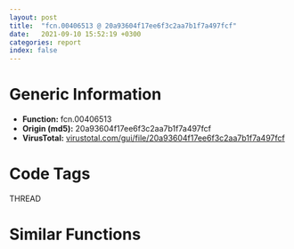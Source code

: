 ```yaml
---
layout: post
title:  "fcn.00406513 @ 20a93604f17ee6f3c2aa7b1f7a497fcf"
date:   2021-09-10 15:52:19 +0300
categories: report
index: false
---
```


# Generic Information
- **Function:** fcn.00406513
- **Origin (md5):** 20a93604f17ee6f3c2aa7b1f7a497fcf
- **VirusTotal:** [virustotal.com/gui/file/20a93604f17ee6f3c2aa7b1f7a497fcf][virustotal_ref]

# Code Tags
<span class="tag" id="THREAD">THREAD</span>


# Similar Functions
<script type="text/javascript" src="https://www.gstatic.com/charts/loader.js"></script>
<script type="text/javascript">

    google.charts.load('current', {'packages':['corechart']});
    google.charts.setOnLoadCallback(drawChart);

    function drawChart() {
    var data = new google.visualization.DataTable();
        data.addColumn('number', 'X');
        data.addColumn('number', 'Y');
        data.addColumn({type: 'string', role: 'tooltip', 'p': {'html': true}});
        data.addColumn({'type': 'string', 'role': 'style'});
        
        data.addRows([
    [230.5442352294922, 56.8270378112793, '<b><a href="/report/fcn.00406513@20a93604f17ee6f3c2aa7b1f7a497fcf">fcn.00406513</a><br>@20a93604f17ee6f3c2aa7b1f7a497fcf</b><br><br>push 4<br>mov eax 0x45caca<br>call fcn.00458ad4<br>mov esi dword[0x484190]<br>xor edi edi<br>mov dword[0x485008] edi<br>jmp 0x40653d<br>mov eax dword[esi]<br>cmp eax edi<br>je 0x40653a<br>push 1<br>call dword[eax+0x20]<br>add esi 4<br>cmp esi dword[0x484194]<br>jb 0x40652f<br>call dword[sym.imp.KERNEL32.dll_GetCurrentThreadId]<br>push 0xc<br>mov dword[0x48500c] eax<br>mov dword[0x485010] edi<br>mov dword[ebp-4] edi<br>call fcn.00413053<br>pop ecx<br>cmp eax edi<br>je 0x40656f<br>mov dword[eax] edi<br>mov dword[eax+4] edi<br>mov dword[eax+8] edi<br>jmp 0x406571<br>xor eax eax<br>mov dword[0x485010] eax<br>jmp 0x406580<br>cmp dword[0x485010] edi<br>jne 0x40658f<br>mov eax 0x8007000e<br>jmp 0x406597<br>mov dword[0x485014] edi<br>xor eax eax<br>call fcn.00458b79<br>ret<br>', 'point { fill-color: #e0440e; }'],
[254.40335083007812, -18.2933349609375, '<b><a href="/report/fcn.00405c8e@9571c7458fae91969aaed3955e433f49">fcn.00405c8e</a><br>@9571c7458fae91969aaed3955e433f49</b><br><br>push 4<br>mov eax 0x44f470<br>call fcn.0044b470<br>mov esi dword[0x477170]<br>xor edi edi<br>mov dword[0x477fe8] edi<br>jmp 0x405cb8<br>mov eax dword[esi]<br>cmp eax edi<br>je 0x405cb5<br>push 1<br>call dword[eax+0x20]<br>add esi 4<br>cmp esi dword[0x477174]<br>jb 0x405caa<br>call dword[sym.imp.KERNEL32.dll_GetCurrentThreadId]<br>push 0xc<br>mov dword[0x477fec] eax<br>mov dword[0x477ff0] edi<br>mov dword[ebp-4] edi<br>call fcn.0041235d<br>pop ecx<br>cmp eax edi<br>je 0x405cea<br>mov dword[eax] edi<br>mov dword[eax+4] edi<br>mov dword[eax+8] edi<br>jmp 0x405cec<br>xor eax eax<br>mov dword[0x477ff0] eax<br>jmp 0x405cfb<br>cmp dword[0x477ff0] edi<br>jne 0x405d0a<br>mov eax 0x8007000e<br>jmp 0x405d12<br>mov dword[0x477ff4] edi<br>xor eax eax<br>call fcn.0044b515<br>ret<br>', 'null'],
[232.58572387695312, 15.500567436218262, '<b><a href="/report/fcn.00405c8e@b8b9cf6862b0d68d10750002e5baaf97">fcn.00405c8e</a><br>@b8b9cf6862b0d68d10750002e5baaf97</b><br><br>push 4<br>mov eax 0x44f470<br>call fcn.0044b470<br>mov esi dword[0x477170]<br>xor edi edi<br>mov dword[0x477fe8] edi<br>jmp 0x405cb8<br>mov eax dword[esi]<br>cmp eax edi<br>je 0x405cb5<br>push 1<br>call dword[eax+0x20]<br>add esi 4<br>cmp esi dword[0x477174]<br>jb 0x405caa<br>call dword[sym.imp.KERNEL32.dll_GetCurrentThreadId]<br>push 0xc<br>mov dword[0x477fec] eax<br>mov dword[0x477ff0] edi<br>mov dword[ebp-4] edi<br>call fcn.0041235d<br>pop ecx<br>cmp eax edi<br>je 0x405cea<br>mov dword[eax] edi<br>mov dword[eax+4] edi<br>mov dword[eax+8] edi<br>jmp 0x405cec<br>xor eax eax<br>mov dword[0x477ff0] eax<br>jmp 0x405cfb<br>cmp dword[0x477ff0] edi<br>jne 0x405d0a<br>mov eax 0x8007000e<br>jmp 0x405d12<br>mov dword[0x477ff4] edi<br>xor eax eax<br>call fcn.0044b515<br>ret<br>', 'null'],
[208.42445373535156, -17.57494354248047, '<b><a href="/report/fcn.00405c8e@44a756939733df3681808b122b91651f">fcn.00405c8e</a><br>@44a756939733df3681808b122b91651f</b><br><br>push 4<br>mov eax 0x44f470<br>call fcn.0044b470<br>mov esi dword[0x477170]<br>xor edi edi<br>mov dword[0x477fe8] edi<br>jmp 0x405cb8<br>mov eax dword[esi]<br>cmp eax edi<br>je 0x405cb5<br>push 1<br>call dword[eax+0x20]<br>add esi 4<br>cmp esi dword[0x477174]<br>jb 0x405caa<br>call dword[sym.imp.KERNEL32.dll_GetCurrentThreadId]<br>push 0xc<br>mov dword[0x477fec] eax<br>mov dword[0x477ff0] edi<br>mov dword[ebp-4] edi<br>call fcn.0041235d<br>pop ecx<br>cmp eax edi<br>je 0x405cea<br>mov dword[eax] edi<br>mov dword[eax+4] edi<br>mov dword[eax+8] edi<br>jmp 0x405cec<br>xor eax eax<br>mov dword[0x477ff0] eax<br>jmp 0x405cfb<br>cmp dword[0x477ff0] edi<br>jne 0x405d0a<br>mov eax 0x8007000e<br>jmp 0x405d12<br>mov dword[0x477ff4] edi<br>xor eax eax<br>call fcn.0044b515<br>ret<br>', 'null'],
[193.81886291503906, 27.642488479614258, '<b><a href="/report/fcn.00405c8e@3d7f25d788af3e7f7707a736ac852465">fcn.00405c8e</a><br>@3d7f25d788af3e7f7707a736ac852465</b><br><br>push 4<br>mov eax 0x44f470<br>call fcn.0044b470<br>mov esi dword[0x477170]<br>xor edi edi<br>mov dword[0x477fe8] edi<br>jmp 0x405cb8<br>mov eax dword[esi]<br>cmp eax edi<br>je 0x405cb5<br>push 1<br>call dword[eax+0x20]<br>add esi 4<br>cmp esi dword[0x477174]<br>jb 0x405caa<br>call dword[sym.imp.KERNEL32.dll_GetCurrentThreadId]<br>push 0xc<br>mov dword[0x477fec] eax<br>mov dword[0x477ff0] edi<br>mov dword[ebp-4] edi<br>call fcn.0041235d<br>pop ecx<br>cmp eax edi<br>je 0x405cea<br>mov dword[eax] edi<br>mov dword[eax+4] edi<br>mov dword[eax+8] edi<br>jmp 0x405cec<br>xor eax eax<br>mov dword[0x477ff0] eax<br>jmp 0x405cfb<br>cmp dword[0x477ff0] edi<br>jne 0x405d0a<br>mov eax 0x8007000e<br>jmp 0x405d12<br>mov dword[0x477ff4] edi<br>xor eax eax<br>call fcn.0044b515<br>ret<br>', 'null'],
[269.16314697265625, 31.233108520507812, '<b><a href="/report/fcn.00405c8e@3aa98225e51cbcae2d334c8b6b4ed9fd">fcn.00405c8e</a><br>@3aa98225e51cbcae2d334c8b6b4ed9fd</b><br><br>push 4<br>mov eax 0x44f470<br>call fcn.0044b470<br>mov esi dword[0x477170]<br>xor edi edi<br>mov dword[0x477fe8] edi<br>jmp 0x405cb8<br>mov eax dword[esi]<br>cmp eax edi<br>je 0x405cb5<br>push 1<br>call dword[eax+0x20]<br>add esi 4<br>cmp esi dword[0x477174]<br>jb 0x405caa<br>call dword[sym.imp.KERNEL32.dll_GetCurrentThreadId]<br>push 0xc<br>mov dword[0x477fec] eax<br>mov dword[0x477ff0] edi<br>mov dword[ebp-4] edi<br>call fcn.0041235d<br>pop ecx<br>cmp eax edi<br>je 0x405cea<br>mov dword[eax] edi<br>mov dword[eax+4] edi<br>mov dword[eax+8] edi<br>jmp 0x405cec<br>xor eax eax<br>mov dword[0x477ff0] eax<br>jmp 0x405cfb<br>cmp dword[0x477ff0] edi<br>jne 0x405d0a<br>mov eax 0x8007000e<br>jmp 0x405d12<br>mov dword[0x477ff4] edi<br>xor eax eax<br>call fcn.0044b515<br>ret<br>', 'null'],
[-161.85043334960938, -118.77788543701172, '<b><a href="/report/fcn.100073f0@4c3818fdf32d89a09257dbc9d3e142ea">fcn.100073f0</a><br>@4c3818fdf32d89a09257dbc9d3e142ea</b><br><br>push ebp<br>mov ebp esp<br>push 0xffffffffffffffff<br>push 0x10029910<br>mov eax dword<br>push eax<br>push ecx<br>push ebx<br>push esi<br>push edi<br>mov eax dword[0x10034390]<br>xor eax ebp<br>push eax<br>lea eax [ebp-0xc]<br>mov dword<br>mov dword[ebp-0x10] esp<br>mov ebx dword[ebp+8]<br>xor edi edi<br>mov dword[ebx+0x2c] edi<br>mov esi dword[0x10035b18]<br>cmp esi dword[0x10035b1c]<br>jae 0x10007448<br>nop<br>mov eax dword[esi]<br>cmp eax edi<br>je 0x1000743d<br>mov eax dword[eax+0x20]<br>push 1<br>call eax<br>add esi 4<br>cmp esi dword[0x10035b1c]<br>jb 0x10007430<br>call dword[sym.imp.KERNEL32.dll_GetCurrentThreadId]<br>push 0xc<br>mov dword[ebx+0x30] eax<br>mov dword[ebx+0x34] edi<br>mov dword[ebp-4] edi<br>call fcn.10013655<br>add esp 4<br>cmp eax edi<br>je 0x10007472<br>mov dword[eax] edi<br>mov dword[eax+4] edi<br>mov dword[eax+8] edi<br>mov dword[ebx+0x34] eax<br>jmp 0x10007484<br>xor eax eax<br>mov dword[ebx+0x34] eax<br>jmp 0x10007484<br>cmp dword[ebx+0x34] edi<br>jne 0x100074a2<br>mov eax 0x8007000e<br>mov ecx dword[ebp-0xc]<br>mov dword<br>pop ecx<br>pop edi<br>pop esi<br>pop ebx<br>mov esp ebp<br>pop ebp<br>ret 4<br>mov dword[ebx+0x38] edi<br>xor eax eax<br>mov ecx dword[ebp-0xc]<br>mov dword<br>pop ecx<br>pop edi<br>pop esi<br>pop ebx<br>mov esp ebp<br>pop ebp<br>ret 4<br>', 'null'],
[-53.06467056274414, -150.44198608398438, '<b><a href="/report/fcn.004b6c16@9c2b894b84f59672d8be2e984066f76f">fcn.004b6c16</a><br>@9c2b894b84f59672d8be2e984066f76f</b><br><br>cmp dword[0x5e1c40] 0<br>je 0x4b6c30<br>mov eax dword[0x5e1c3c]<br>cmp eax 0x20<br>jbe 0x4b6c30<br>push eax<br>call dword[sym.imp.KERNEL32.dll_FreeLibrary]<br>and dword[0x5e1c3c] 0<br>mov ecx 0x5e1c68<br>and dword[0x5e1c38] 0<br>jmp fcn.00404300<br>', 'null'],
[-38.16886901855469, -101.2105484008789, '<b><a href="/report/fcn.0040d2f3@59aef7c08025d70f84c85db2092fc99e">fcn.0040d2f3</a><br>@59aef7c08025d70f84c85db2092fc99e</b><br><br>push 8<br>push 0x42a4f8<br>call fcn.0040e2ec<br>push 8<br>call fcn.0040eed8<br>pop ecx<br>xor edi edi<br>mov dword[ebp-4] edi<br>xor esi esi<br>inc esi<br>cmp dword[0x4364b4] esi<br>jne 0x40d327<br>push dword[ebp+8]<br>call dword[sym.imp.KERNEL32.dll_GetCurrentProcess]<br>push eax<br>call dword[sym.imp.KERNEL32.dll_TerminateProcess]<br>mov dword[0x4364b0] esi<br>mov al byte[ebp+0x10]<br>mov byte[0x4364ac] al<br>cmp dword[ebp+0xc] edi<br>jne 0x40d371<br>cmp dword[0x437d28] edi<br>je 0x40d361<br>mov eax dword[0x437d24]<br>sub eax 4<br>mov dword[0x437d24] eax<br>cmp eax dword[0x437d28]<br>jb 0x40d361<br>mov eax dword[eax]<br>cmp eax edi<br>je 0x40d342<br>call eax<br>jmp 0x40d342<br>push 0x432090<br>mov eax 0x432088<br>call fcn.0040d271<br>pop ecx<br>push 0x43209c<br>mov eax 0x432094<br>call fcn.0040d271<br>pop ecx<br>or dword[ebp-4] 0xffffffff<br>call 0x40d3a2<br>cmp dword[ebp+0x10] edi<br>jne 0x40d3b0<br>mov dword[0x4364b4] esi<br>push dword[ebp+8]<br>call fcn.0040d22f<br>xor edi edi<br>xor esi esi<br>inc esi<br>cmp dword[ebp+0x10] edi<br>je 0x40d3af<br>push 8<br>call fcn.0040ee23<br>pop ecx<br>ret<br>call fcn.0040e327<br>ret<br>', 'null'],
[-67.65579986572266, -57.67094039916992, '<b><a href="/report/fcn.004c8076@9c2b894b84f59672d8be2e984066f76f">fcn.004c8076</a><br>@9c2b894b84f59672d8be2e984066f76f</b><br><br>push 4<br>mov eax 0x5804f7<br>call fcn.005538d4<br>mov esi dword[ebp+8]<br>cmp dword[0x5e1c38] esi<br>jne 0x4c809b<br>cmp dword[0x5e1c3c] 0x20<br>jbe 0x4c809b<br>xor eax eax<br>inc eax<br>jmp 0x4c80e4<br>push esi<br>lea eax [ebp-0x10]<br>push eax<br>call fcn.004b89b5<br>xor edi edi<br>mov dword[ebp-4] edi<br>call fcn.0042d89f<br>push str.STYLE_XML<br>push dword[ebp-0x10]<br>mov ebx dword[eax+0xc]<br>push ebx<br>call dword[sym.imp.KERNEL32.dll_FindResourceW]<br>test eax eax<br>je 0x4c80d7<br>call fcn.004b6c16<br>push ebx<br>mov dword[0x5e1c38] esi<br>call fcn.004c7e6f<br>inc edi<br>mov ecx dword[ebp-0x10]<br>add ecx 0xfffffff0<br>call fcn.00404980<br>mov eax edi<br>call fcn.0055389d<br>ret 8<br>', 'null'],
[-139.2681121826172, -40.060691833496094, '<b><a href="/report/fcn.100092a0@4c3818fdf32d89a09257dbc9d3e142ea">fcn.100092a0</a><br>@4c3818fdf32d89a09257dbc9d3e142ea</b><br><br>push 0xffffffffffffffff<br>push 0x1002a192<br>mov eax dword<br>push eax<br>sub esp 0x218<br>mov eax dword[0x10034390]<br>xor eax esp<br>mov dword[esp+0x214] eax<br>push ebx<br>push esi<br>push edi<br>mov eax dword[0x10034390]<br>xor eax esp<br>push eax<br>lea eax [esp+0x228]<br>mov dword<br>push 0x104<br>xor edi edi<br>lea eax [esp+0x20]<br>push eax<br>mov dword[esp+0x238] edi<br>mov esi ecx<br>push edi<br>mov dword[esp+0x24] esi<br>mov dword[esp+0x20] edi<br>call dword[sym.imp.KERNEL32.dll_GetModuleFileNameW]<br>lea eax [esp+0x1c]<br>mov dword[esi+0x18] 7<br>mov dword[esi+0x14] edi<br>mov word[esi+4] di<br>lea edx [eax+2]<br>mov cx word[eax]<br>add eax 2<br>cmp cx di<br>jne 0x10009313<br>sub eax edx<br>sar eax 1<br>push eax<br>lea ecx [esp+0x20]<br>push ecx<br>call fcn.10008940<br>mov dword[esp+0x230] edi<br>mov ecx dword[esi+0x14]<br>lea edi [esp+0x10]<br>mov ebx esi<br>mov dword[esp+0x14] 1<br>mov dword[esp+0x10] 0x5c<br>call fcn.1000b080<br>cmp eax 0xffffffff<br>je 0x10009362<br>lea ebx [eax+1]<br>or eax 0xffffffff<br>call fcn.10008b80<br>push 9<br>mov eax esi<br>call fcn.1000b3b0<br>mov eax esi<br>mov ecx dword[esp+0x228]<br>mov dword<br>pop ecx<br>pop edi<br>pop esi<br>pop ebx<br>mov ecx dword[esp+0x214]<br>xor ecx esp<br>call fcn.10013bd6<br>add esp 0x224<br>ret<br>', 'null'],
[-183.63279724121094, 9.57302188873291, '<b><a href="/report/fcn.0042610e@418e0921f3a9bd4f5bc0dcc59623b5a1">fcn.0042610e</a><br>@418e0921f3a9bd4f5bc0dcc59623b5a1</b><br><br>push ebp<br>mov ebp esp<br>cmp dword[ebp+8] 0xffffffff<br>push esi<br>push edi<br>mov esi eax<br>jne 0x42612f<br>mov edi 0x2719<br>call fcn.00452c80<br>mov dword[esi+4] eax<br>mov dword[esi] edi<br>or eax 0xffffffff<br>jmp 0x426171<br>xor edi edi<br>push edi<br>call dword[sym.imp.WS2_32.dll_WSASetLastError]<br>push ebx<br>push 0x8004667e<br>push dword[ebp+8]<br>call dword[sym.imp.WS2_32.dll_ioctlsocket]<br>push eax<br>call fcn.0042a35b<br>pop ecx<br>mov dword[ebp+8] eax<br>cmp eax edi<br>jl 0x42616e<br>call fcn.00452c80<br>mov dword[esi+4] eax<br>mov eax dword[ebp+0xc]<br>mov dword[esi] edi<br>cmp dword[ebx] edi<br>je 0x42616b<br>or byte[eax] 1<br>jmp 0x42616e<br>and byte[eax] 0xfc<br>mov eax dword[ebp+8]<br>pop edi<br>pop esi<br>pop ebp<br>ret<br>', 'null'],
[-74.74549865722656, 60.794124603271484, '<b><a href="/report/fcn.00404727@b8b9cf6862b0d68d10750002e5baaf97">fcn.00404727</a><br>@b8b9cf6862b0d68d10750002e5baaf97</b><br><br>push ebp<br>mov ebp esp<br>cmp dword[edi+0xc] 0<br>push esi<br>mov esi eax<br>jne 0x40473f<br>call fcn.00410810<br>mov dword[edi+0xc] eax<br>test eax eax<br>je 0x40476d<br>mov eax dword[edi+0xc]<br>mov ecx dword[ebp+8]<br>sub esi eax<br>push 0xd<br>sub esi 0xd<br>push eax<br>mov dword[eax] 0x42444c7<br>mov dword[eax+4] ecx<br>mov byte[eax+8] 0xe9<br>mov dword[eax+9] esi<br>call dword[sym.imp.KERNEL32.dll_GetCurrentProcess]<br>push eax<br>call dword[sym.imp.KERNEL32.dll_FlushInstructionCache]<br>xor eax eax<br>inc eax<br>pop esi<br>pop ebp<br>ret 4<br>', 'null'],
[-43.22281265258789, 86.33979034423828, '<b><a href="/report/fcn.00404727@3aa98225e51cbcae2d334c8b6b4ed9fd">fcn.00404727</a><br>@3aa98225e51cbcae2d334c8b6b4ed9fd</b><br><br>push ebp<br>mov ebp esp<br>cmp dword[edi+0xc] 0<br>push esi<br>mov esi eax<br>jne 0x40473f<br>call fcn.00410810<br>mov dword[edi+0xc] eax<br>test eax eax<br>je 0x40476d<br>mov eax dword[edi+0xc]<br>mov ecx dword[ebp+8]<br>sub esi eax<br>push 0xd<br>sub esi 0xd<br>push eax<br>mov dword[eax] 0x42444c7<br>mov dword[eax+4] ecx<br>mov byte[eax+8] 0xe9<br>mov dword[eax+9] esi<br>call dword[sym.imp.KERNEL32.dll_GetCurrentProcess]<br>push eax<br>call dword[sym.imp.KERNEL32.dll_FlushInstructionCache]<br>xor eax eax<br>inc eax<br>pop esi<br>pop ebp<br>ret 4<br>', 'null'],
[-36.50469970703125, 125.41716003417969, '<b><a href="/report/fcn.00404727@44a756939733df3681808b122b91651f">fcn.00404727</a><br>@44a756939733df3681808b122b91651f</b><br><br>push ebp<br>mov ebp esp<br>cmp dword[edi+0xc] 0<br>push esi<br>mov esi eax<br>jne 0x40473f<br>call fcn.00410810<br>mov dword[edi+0xc] eax<br>test eax eax<br>je 0x40476d<br>mov eax dword[edi+0xc]<br>mov ecx dword[ebp+8]<br>sub esi eax<br>push 0xd<br>sub esi 0xd<br>push eax<br>mov dword[eax] 0x42444c7<br>mov dword[eax+4] ecx<br>mov byte[eax+8] 0xe9<br>mov dword[eax+9] esi<br>call dword[sym.imp.KERNEL32.dll_GetCurrentProcess]<br>push eax<br>call dword[sym.imp.KERNEL32.dll_FlushInstructionCache]<br>xor eax eax<br>inc eax<br>pop esi<br>pop ebp<br>ret 4<br>', 'null'],
[-31.19918441772461, 46.75555419921875, '<b><a href="/report/fcn.00404ff5@20a93604f17ee6f3c2aa7b1f7a497fcf">fcn.00404ff5</a><br>@20a93604f17ee6f3c2aa7b1f7a497fcf</b><br><br>push ebp<br>mov ebp esp<br>cmp dword[edi+0xc] 0<br>push esi<br>mov esi eax<br>jne 0x40500d<br>call fcn.00411506<br>mov dword[edi+0xc] eax<br>test eax eax<br>je 0x40503b<br>mov eax dword[edi+0xc]<br>mov ecx dword[ebp+8]<br>sub esi eax<br>push 0xd<br>sub esi 0xd<br>push eax<br>mov dword[eax] 0x42444c7<br>mov dword[eax+4] ecx<br>mov byte[eax+8] 0xe9<br>mov dword[eax+9] esi<br>call dword[sym.imp.KERNEL32.dll_GetCurrentProcess]<br>push eax<br>call dword[sym.imp.KERNEL32.dll_FlushInstructionCache]<br>xor eax eax<br>inc eax<br>pop esi<br>pop ebp<br>ret 4<br>', 'null'],
[-78.93745422363281, 104.07797241210938, '<b><a href="/report/fcn.00404727@9571c7458fae91969aaed3955e433f49">fcn.00404727</a><br>@9571c7458fae91969aaed3955e433f49</b><br><br>push ebp<br>mov ebp esp<br>cmp dword[edi+0xc] 0<br>push esi<br>mov esi eax<br>jne 0x40473f<br>call fcn.00410810<br>mov dword[edi+0xc] eax<br>test eax eax<br>je 0x40476d<br>mov eax dword[edi+0xc]<br>mov ecx dword[ebp+8]<br>sub esi eax<br>push 0xd<br>sub esi 0xd<br>push eax<br>mov dword[eax] 0x42444c7<br>mov dword[eax+4] ecx<br>mov byte[eax+8] 0xe9<br>mov dword[eax+9] esi<br>call dword[sym.imp.KERNEL32.dll_GetCurrentProcess]<br>push eax<br>call dword[sym.imp.KERNEL32.dll_FlushInstructionCache]<br>xor eax eax<br>inc eax<br>pop esi<br>pop ebp<br>ret 4<br>', 'null'],
[-4.36826753616333, 82.51615905761719, '<b><a href="/report/fcn.00404727@3d7f25d788af3e7f7707a736ac852465">fcn.00404727</a><br>@3d7f25d788af3e7f7707a736ac852465</b><br><br>push ebp<br>mov ebp esp<br>cmp dword[edi+0xc] 0<br>push esi<br>mov esi eax<br>jne 0x40473f<br>call fcn.00410810<br>mov dword[edi+0xc] eax<br>test eax eax<br>je 0x40476d<br>mov eax dword[edi+0xc]<br>mov ecx dword[ebp+8]<br>sub esi eax<br>push 0xd<br>sub esi 0xd<br>push eax<br>mov dword[eax] 0x42444c7<br>mov dword[eax+4] ecx<br>mov byte[eax+8] 0xe9<br>mov dword[eax+9] esi<br>call dword[sym.imp.KERNEL32.dll_GetCurrentProcess]<br>push eax<br>call dword[sym.imp.KERNEL32.dll_FlushInstructionCache]<br>xor eax eax<br>inc eax<br>pop esi<br>pop ebp<br>ret 4<br>', 'null'],
[-86.97303009033203, -3.23919677734375, '<b><a href="/report/fcn.0055341a@c60344b51fa39a329b92557d24ff7670">fcn.0055341a</a><br>@c60344b51fa39a329b92557d24ff7670</b><br><br>mov edi edi<br>push ebp<br>mov ebp esp<br>sub esp 0x230<br>mov eax dword[0x5ffcc0]<br>xor eax ebp<br>mov dword[ebp-4] eax<br>cmp dword[ebp+8] 0x800<br>push ebx<br>push esi<br>mov esi ecx<br>mov ebx edx<br>lea eax [ebp-0xc]<br>jne 0x553459<br>push 0x5b7ef0<br>push 4<br>push eax<br>call fcn.0057353f<br>push eax<br>call fcn.00403050<br>add esp 0x10<br>jmp 0x55346b<br>push 4<br>push eax<br>push 3<br>push dword[ebp+8]<br>call dword[sym.imp.KERNEL32.dll_GetLocaleInfoW]<br>test eax eax<br>je 0x5534d6<br>push edi<br>call fcn.00575c5a<br>mov edi dword[eax]<br>call fcn.00575c5a<br>and dword[eax] 0<br>lea eax [ebp-0xc]<br>push eax<br>push ebx<br>push esi<br>push 0x111<br>mov esi 0x112<br>lea eax [ebp-0x230]<br>push esi<br>push eax<br>call fcn.00575d89<br>add esp 0x18<br>mov ebx eax<br>call fcn.00575c5a<br>cmp dword[eax] 0<br>je 0x5534b6<br>call fcn.00575c5a<br>push dword[eax]<br>call fcn.0055339b<br>pop ecx<br>jmp 0x5534bd<br>call fcn.00575c5a<br>mov dword[eax] edi<br>pop edi<br>cmp ebx 0xffffffff<br>je 0x5534d6<br>cmp ebx esi<br>jae 0x5534d6<br>lea eax [ebp-0x230]<br>push eax<br>call dword[sym.imp.KERNEL32.dll_LoadLibraryW]<br>jmp 0x5534d8<br>xor eax eax<br>mov ecx dword[ebp-4]<br>pop esi<br>xor ecx ebp<br>pop ebx<br>call fcn.005713ed<br>leave<br>ret<br>', 'null'],
[24.947996139526367, 130.2657470703125, '<b><a href="/report/fcn.004335d1@418e0921f3a9bd4f5bc0dcc59623b5a1">fcn.004335d1</a><br>@418e0921f3a9bd4f5bc0dcc59623b5a1</b><br><br>push ebp<br>mov ebp esp<br>push edi<br>xor edi edi<br>cmp dword[0x4b5f0c] edi<br>je 0x4335f2<br>xor eax eax<br>inc eax<br>mov ecx dword[ebp+8]<br>mov edx dword[0x4b5f10]<br>mov dword[ecx] edx<br>pop edi<br>pop ebp<br>ret 4<br>push esi<br>push 0x48fcec<br>push 0x48fcfc<br>call dword[sym.imp.KERNEL32.dll_GetModuleHandleW]<br>push eax<br>call dword[sym.imp.KERNEL32.dll_GetProcAddress]<br>mov esi eax<br>test esi esi<br>jne 0x433618<br>and dword[0x4b5f10] edi<br>jmp 0x43362c<br>push 0x4b5f10<br>call dword[sym.imp.KERNEL32.dll_GetCurrentProcess]<br>push eax<br>call esi<br>mov edi eax<br>test edi edi<br>je 0x433636<br>mov dword[0x4b5f0c] 1<br>mov eax edi<br>pop esi<br>jmp 0x4335e2<br>', 'null'],
[-97.68689727783203, 155.7291717529297, '<b><a href="/report/fcn.004238ab@59aef7c08025d70f84c85db2092fc99e">fcn.004238ab</a><br>@59aef7c08025d70f84c85db2092fc99e</b><br><br>push ebp<br>lea ebp [esp-0x290]<br>sub esp 0x310<br>mov eax dword[0x433138]<br>push ebx<br>push esi<br>push edi<br>mov dword[ebp+0x28c] eax<br>mov esi ecx<br>call fcn.004225a4<br>mov ebx eax<br>mov eax dword[esi+0x40]<br>mov dword[ebx+8] eax<br>mov eax dword[esi+0x40]<br>mov dword[ebx+0xc] eax<br>mov edi 0x104<br>push edi<br>lea eax [ebp+0x84]<br>push eax<br>push dword[esi+0x40]<br>call dword[sym.imp.KERNEL32.dll_GetModuleFileNameA]<br>test eax eax<br>je 0x4238fa<br>cmp eax edi<br>jne 0x4238ff<br>call fcn.0041f6c0<br>lea eax [ebp+0x84]<br>push eax<br>call dword[sym.imp.SHLWAPI.dll_PathFindExtensionA]<br>test eax eax<br>mov dword[ebp-0x80] eax<br>jne 0x423918<br>call fcn.0041f6c0<br>mov eax dword[ebp-0x80]<br>mov byte[eax] 0<br>push edi<br>lea eax [ebp+0x188]<br>push eax<br>lea eax [ebp+0x84]<br>push eax<br>call fcn.0042387c<br>test eax eax<br>je 0x42393b<br>call fcn.0041f6c0<br>xor edi edi<br>cmp dword[esi+0x5c] edi<br>jne 0x423952<br>lea eax [ebp+0x188]<br>push eax<br>call fcn.0040d82b<br>pop ecx<br>mov dword[esi+0x5c] eax<br>cmp dword[esi+0x4c] edi<br>jne 0x423980<br>push 0x100<br>lea eax [ebp-0x7c]<br>push eax<br>push 0xe000<br>call fcn.0041df60<br>test eax eax<br>je 0x423974<br>lea eax [ebp-0x7c]<br>push eax<br>jmp 0x423977<br>push dword[esi+0x5c]<br>call fcn.0040d82b<br>pop ecx<br>mov dword[esi+0x4c] eax<br>mov eax dword[esi+0x4c]<br>mov dword[ebx+0x10] eax<br>cmp dword[esi+0x60] edi<br>jne 0x4239bc<br>cmp dword[esi+0x68] 1<br>jne 0x423998<br>push str..CHM<br>jmp 0x42399d<br>push str..HLP<br>push dword[ebp-0x80]<br>call dword[sym.imp.KERNEL32.dll_lstrcpyA]<br>lea eax [ebp+0x84]<br>push eax<br>call fcn.0040d82b<br>mov dword[esi+0x60] eax<br>mov eax dword[ebp-0x80]<br>pop ecx<br>mov byte[eax] 0<br>cmp dword[esi+0x64] edi<br>jne 0x4239e3<br>push str..INI<br>lea eax [ebp+0x188]<br>push eax<br>call dword[sym.imp.KERNEL32.dll_lstrcatA]<br>lea eax [ebp+0x188]<br>push eax<br>call fcn.0040d82b<br>pop ecx<br>mov dword[esi+0x64] eax<br>mov ecx dword[ebp+0x28c]<br>pop edi<br>pop esi<br>pop ebx<br>call fcn.0040d1cb<br>add ebp 0x290<br>leave<br>ret<br>', 'null'],
[23.496381759643555, -73.02845764160156, '<b><a href="/report/fcn.00580fcd@c60344b51fa39a329b92557d24ff7670">fcn.00580fcd</a><br>@c60344b51fa39a329b92557d24ff7670</b><br><br>mov eax dword[0x6116fc]<br>push esi<br>mov esi dword[0x6116ec]<br>push edi<br>xor edi edi<br>cmp esi eax<br>jne 0x581014<br>add eax 0x10<br>imul eax eax 0x14<br>push eax<br>push dword[0x6116f0]<br>push edi<br>push dword[0x60fd54]<br>call dword[sym.imp.KERNEL32.dll_HeapReAlloc]<br>cmp eax edi<br>jne 0x581002<br>xor eax eax<br>jmp 0x58107a<br>add dword[0x6116fc] 0x10<br>mov esi dword[0x6116ec]<br>mov dword[0x6116f0] eax<br>imul esi esi 0x14<br>add esi dword[0x6116f0]<br>push 0x41c4<br>push 8<br>push dword[0x60fd54]<br>call dword[sym.imp.KERNEL32.dll_HeapAlloc]<br>mov dword[esi+0x10] eax<br>cmp eax edi<br>je 0x580ffe<br>push 4<br>push 0x2000<br>push 0x100000<br>push edi<br>call dword[sym.imp.KERNEL32.dll_VirtualAlloc]<br>mov dword[esi+0xc] eax<br>cmp eax edi<br>jne 0x581063<br>push dword[esi+0x10]<br>push edi<br>push dword[0x60fd54]<br>call dword[sym.imp.KERNEL32.dll_HeapFree]<br>jmp 0x580ffe<br>or dword[esi+8] 0xffffffff<br>mov dword[esi] edi<br>mov dword[esi+4] edi<br>inc dword[0x6116ec]<br>mov eax dword[esi+0x10]<br>or dword[eax] 0xffffffff<br>mov eax esi<br>pop edi<br>pop esi<br>ret<br>', 'null'],
[56.685306549072266, -145.80203247070312, '<b><a href="/report/fcn.004068bb@eb7f7fa38880dd66bab8caf5987e5b1a">fcn.004068bb</a><br>@eb7f7fa38880dd66bab8caf5987e5b1a</b><br><br>mov eax dword[0x4b27b0]<br>push esi<br>mov esi dword[0x4b27a0]<br>push edi<br>xor edi edi<br>cmp esi eax<br>jne 0x406902<br>add eax 0x10<br>imul eax eax 0x14<br>push eax<br>push dword[0x4b27a4]<br>push edi<br>push dword[0x4238dc]<br>call dword[sym.imp.KERNEL32.dll_HeapReAlloc]<br>cmp eax edi<br>jne 0x4068f0<br>xor eax eax<br>jmp 0x406968<br>add dword[0x4b27b0] 0x10<br>mov esi dword[0x4b27a0]<br>mov dword[0x4b27a4] eax<br>imul esi esi 0x14<br>add esi dword[0x4b27a4]<br>push 0x41c4<br>push 8<br>push dword[0x4238dc]<br>call dword[sym.imp.KERNEL32.dll_HeapAlloc]<br>mov dword[esi+0x10] eax<br>cmp eax edi<br>je 0x4068ec<br>push 4<br>push 0x2000<br>push 0x100000<br>push edi<br>call dword[sym.imp.KERNEL32.dll_VirtualAlloc]<br>mov dword[esi+0xc] eax<br>cmp eax edi<br>jne 0x406951<br>push dword[esi+0x10]<br>push edi<br>push dword[0x4238dc]<br>call dword[sym.imp.KERNEL32.dll_HeapFree]<br>jmp 0x4068ec<br>or dword[esi+8] 0xffffffff<br>mov dword[esi] edi<br>mov dword[esi+4] edi<br>inc dword[0x4b27a0]<br>mov eax dword[esi+0x10]<br>or dword[eax] 0xffffffff<br>mov eax esi<br>pop edi<br>pop esi<br>ret<br>', 'null'],
[90.17090606689453, -111.67594909667969, '<b><a href="/report/fcn.00484131@289859175c221b107317af7727d26c17">fcn.00484131</a><br>@289859175c221b107317af7727d26c17</b><br><br>mov eax dword[0x4d2d84]<br>push esi<br>mov esi dword[0x4d2d74]<br>push edi<br>xor edi edi<br>cmp esi eax<br>jne 0x484178<br>add eax 0x10<br>imul eax eax 0x14<br>push eax<br>push dword[0x4d2d78]<br>push edi<br>push dword[0x4d2864]<br>call dword[sym.imp.KERNEL32.dll_HeapReAlloc]<br>cmp eax edi<br>jne 0x484166<br>xor eax eax<br>jmp 0x4841de<br>add dword[0x4d2d84] 0x10<br>mov esi dword[0x4d2d74]<br>mov dword[0x4d2d78] eax<br>imul esi esi 0x14<br>add esi dword[0x4d2d78]<br>push 0x41c4<br>push 8<br>push dword[0x4d2864]<br>call dword[sym.imp.KERNEL32.dll_HeapAlloc]<br>mov dword[esi+0x10] eax<br>cmp eax edi<br>je 0x484162<br>push 4<br>push 0x2000<br>push 0x100000<br>push edi<br>call dword[sym.imp.KERNEL32.dll_VirtualAlloc]<br>mov dword[esi+0xc] eax<br>cmp eax edi<br>jne 0x4841c7<br>push dword[esi+0x10]<br>push edi<br>push dword[0x4d2864]<br>call dword[sym.imp.KERNEL32.dll_HeapFree]<br>jmp 0x484162<br>or dword[esi+8] 0xffffffff<br>mov dword[esi] edi<br>mov dword[esi+4] edi<br>inc dword[0x4d2d74]<br>mov eax dword[esi+0x10]<br>or dword[eax] 0xffffffff<br>mov eax esi<br>pop edi<br>pop esi<br>ret<br>', 'null'],
[17.03573989868164, -123.82759857177734, '<b><a href="/report/fcn.00412fa1@6c5b0418e4a4c57d99cda47d2717045d">fcn.00412fa1</a><br>@6c5b0418e4a4c57d99cda47d2717045d</b><br><br>mov eax dword[0x439d94]<br>push esi<br>mov esi dword[0x439d84]<br>push edi<br>xor edi edi<br>cmp esi eax<br>jne 0x412fe8<br>add eax 0x10<br>imul eax eax 0x14<br>push eax<br>push dword[0x439d88]<br>push edi<br>push dword[0x4395bc]<br>call dword[sym.imp.KERNEL32.dll_HeapReAlloc]<br>cmp eax edi<br>jne 0x412fd6<br>xor eax eax<br>jmp 0x41304e<br>add dword[0x439d94] 0x10<br>mov esi dword[0x439d84]<br>mov dword[0x439d88] eax<br>imul esi esi 0x14<br>add esi dword[0x439d88]<br>push 0x41c4<br>push 8<br>push dword[0x4395bc]<br>call dword[sym.imp.KERNEL32.dll_HeapAlloc]<br>cmp eax edi<br>mov dword[esi+0x10] eax<br>je 0x412fd2<br>push 4<br>push 0x2000<br>push 0x100000<br>push edi<br>call dword[sym.imp.KERNEL32.dll_VirtualAlloc]<br>cmp eax edi<br>mov dword[esi+0xc] eax<br>jne 0x413037<br>push dword[esi+0x10]<br>push edi<br>push dword[0x4395bc]<br>call dword[sym.imp.KERNEL32.dll_HeapFree]<br>jmp 0x412fd2<br>or dword[esi+8] 0xffffffff<br>mov dword[esi] edi<br>mov dword[esi+4] edi<br>inc dword[0x439d84]<br>mov eax dword[esi+0x10]<br>or dword[eax] 0xffffffff<br>mov eax esi<br>pop edi<br>pop esi<br>ret<br>', 'null'],
[50.79111862182617, -103.25912475585938, '<b><a href="/report/fcn.459c32c9@284c9c9722cef7520dddfe58806fd72f">fcn.459c32c9</a><br>@284c9c9722cef7520dddfe58806fd72f</b><br><br>mov eax dword[0x45a6fa48]<br>push esi<br>mov esi dword[0x45a6fa38]<br>push edi<br>xor edi edi<br>cmp esi eax<br>jne 0x459c3310<br>add eax 0x10<br>imul eax eax 0x14<br>push eax<br>push dword[0x45a6fa3c]<br>push edi<br>push dword[0x45a6f6b4]<br>call dword[sym.imp.KERNEL32.dll_HeapReAlloc]<br>cmp eax edi<br>jne 0x459c32fe<br>xor eax eax<br>jmp 0x459c3376<br>add dword[0x45a6fa48] 0x10<br>mov esi dword[0x45a6fa38]<br>mov dword[0x45a6fa3c] eax<br>imul esi esi 0x14<br>add esi dword[0x45a6fa3c]<br>push 0x41c4<br>push 8<br>push dword[0x45a6f6b4]<br>call dword[sym.imp.KERNEL32.dll_HeapAlloc]<br>cmp eax edi<br>mov dword[esi+0x10] eax<br>je 0x459c32fa<br>push 4<br>push 0x2000<br>push 0x100000<br>push edi<br>call dword[sym.imp.KERNEL32.dll_VirtualAlloc]<br>cmp eax edi<br>mov dword[esi+0xc] eax<br>jne 0x459c335f<br>push dword[esi+0x10]<br>push edi<br>push dword[0x45a6f6b4]<br>call dword[sym.imp.KERNEL32.dll_HeapFree]<br>jmp 0x459c32fa<br>or dword[esi+8] 0xffffffff<br>mov dword[esi] edi<br>mov dword[esi+4] edi<br>inc dword[0x45a6fa38]<br>mov eax dword[esi+0x10]<br>or dword[eax] 0xffffffff<br>mov eax esi<br>pop edi<br>pop esi<br>ret<br>', 'null'],
[69.62926483154297, -66.59461212158203, '<b><a href="/report/fcn.1001ca56@4c3818fdf32d89a09257dbc9d3e142ea">fcn.1001ca56</a><br>@4c3818fdf32d89a09257dbc9d3e142ea</b><br><br>mov eax dword[0x1004feb0]<br>push esi<br>mov esi dword[0x1004fea0]<br>push edi<br>xor edi edi<br>cmp esi eax<br>jne 0x1001ca9d<br>add eax 0x10<br>imul eax eax 0x14<br>push eax<br>push dword[0x1004fea4]<br>push edi<br>push dword[0x10036480]<br>call dword[sym.imp.KERNEL32.dll_HeapReAlloc]<br>cmp eax edi<br>jne 0x1001ca8b<br>xor eax eax<br>jmp 0x1001cb03<br>add dword[0x1004feb0] 0x10<br>mov esi dword[0x1004fea0]<br>mov dword[0x1004fea4] eax<br>imul esi esi 0x14<br>add esi dword[0x1004fea4]<br>push 0x41c4<br>push 8<br>push dword[0x10036480]<br>call dword[sym.imp.KERNEL32.dll_HeapAlloc]<br>cmp eax edi<br>mov dword[esi+0x10] eax<br>je 0x1001ca87<br>push 4<br>push 0x2000<br>push 0x100000<br>push edi<br>call dword[sym.imp.KERNEL32.dll_VirtualAlloc]<br>cmp eax edi<br>mov dword[esi+0xc] eax<br>jne 0x1001caec<br>push dword[esi+0x10]<br>push edi<br>push dword[0x10036480]<br>call dword[sym.imp.KERNEL32.dll_HeapFree]<br>jmp 0x1001ca87<br>or dword[esi+8] 0xffffffff<br>mov dword[esi] edi<br>mov dword[esi+4] edi<br>inc dword[0x1004fea0]<br>mov eax dword[esi+0x10]<br>or dword[eax] 0xffffffff<br>mov eax esi<br>pop edi<br>pop esi<br>ret<br>', 'null'],
[315.51190185546875, -9.246299743652344, '<b><a href="/report/fcn.00421cf7@59aef7c08025d70f84c85db2092fc99e">fcn.00421cf7</a><br>@59aef7c08025d70f84c85db2092fc99e</b><br><br>mov eax 0x4258ad<br>call fcn.0040d210<br>push ecx<br>push ebx<br>push esi<br>mov esi ecx<br>push edi<br>mov dword[ebp-0x10] esi<br>call fcn.0042219a<br>xor edi edi<br>cmp dword[ebp+8] edi<br>mov dword[ebp-4] edi<br>mov dword[esi] vtable.CWinApp.0<br>je 0x421d2d<br>push dword[ebp+8]<br>call fcn.0040d82b<br>pop ecx<br>mov dword[esi+0x4c] eax<br>jmp 0x421d30<br>mov dword[esi+0x4c] edi<br>call fcn.004225a4<br>mov ebx eax<br>push 0x421c6f<br>lea ecx [ebx+0x1070]<br>call fcn.004234b3<br>mov dword[eax+4] esi<br>call dword[sym.imp.KERNEL32.dll_GetCurrentThread]<br>mov dword[esi+0x28] eax<br>call dword[sym.imp.KERNEL32.dll_GetCurrentThreadId]<br>mov ecx dword[ebp-0xc]<br>mov dword[esi+0x2c] eax<br>mov dword[ebx+4] esi<br>mov dword[esi+0x40] edi<br>mov dword[esi+0x78] edi<br>mov dword[esi+0x60] edi<br>mov dword[esi+0x64] edi<br>mov dword[esi+0x50] edi<br>mov dword[esi+0x5c] edi<br>mov dword[esi+0x84] edi<br>mov dword[esi+0x54] edi<br>mov word[esi+0x8e] di<br>mov word[esi+0x8c] di<br>mov dword[esi+0x44] edi<br>mov dword[esi+0x88] edi<br>mov dword[esi+0x7c] edi<br>mov dword[esi+0x80] edi<br>mov dword[esi+0x6c] edi<br>mov dword[esi+0x70] edi<br>mov dword[esi+0x90] edi<br>mov dword[esi+0x98] edi<br>mov dword[esi+0x58] edi<br>mov dword[esi+0x68] edi<br>pop edi<br>mov dword[esi+0x94] 0x200<br>mov eax esi<br>pop esi<br>pop ebx<br>mov dword<br>leave<br>ret 4<br>', 'null'],
[-189.34596252441406, 101.48087310791016, '<b><a href="/report/fcn.459bff4b@284c9c9722cef7520dddfe58806fd72f">fcn.459bff4b</a><br>@284c9c9722cef7520dddfe58806fd72f</b><br><br>push 0xc<br>push 0x45a52d58<br>call fcn.459beb3c<br>push str.KERNEL32.DLL<br>call dword[sym.imp.KERNEL32.dll_GetModuleHandleA]<br>mov dword[ebp-0x1c] eax<br>mov esi dword[ebp+8]<br>mov dword[esi+0x5c] 0x45a6ca38<br>xor edi edi<br>inc edi<br>mov dword[esi+0x14] edi<br>test eax eax<br>je 0x459bffa8<br>call fcn.459bfd4e<br>test eax eax<br>je 0x459bffa8<br>push str.EncodePointer<br>push dword[ebp-0x1c]<br>mov ebx dword[sym.imp.KERNEL32.dll_GetProcAddress]<br>call ebx<br>mov dword[esi+0x1f8] eax<br>push str.DecodePointer<br>push dword[ebp-0x1c]<br>call ebx<br>mov dword[esi+0x1fc] eax<br>mov dword[esi+0x70] edi<br>mov byte[esi+0xc8] 0x43<br>mov byte[esi+0x14b] 0x43<br>mov eax 0x45a6ced8<br>mov dword[esi+0x68] eax<br>push eax<br>call dword[sym.imp.KERNEL32.dll_InterlockedIncrement]<br>push 0xc<br>call fcn.459c2e6e<br>pop ecx<br>and dword[ebp-4] 0<br>mov eax dword[ebp+0xc]<br>mov dword[esi+0x6c] eax<br>test eax eax<br>jne 0x459bffe6<br>mov eax dword[0x45a6cec8]<br>mov dword[esi+0x6c] eax<br>push dword[esi+0x6c]<br>call fcn.459c99b1<br>pop ecx<br>mov dword[ebp-4] 0xfffffffe<br>call fcn.459c0001<br>call fcn.459beb81<br>ret<br>', 'null'],
[-207.50059509277344, 67.9750747680664, '<b><a href="/report/fcn.0040f2f9@6c5b0418e4a4c57d99cda47d2717045d">fcn.0040f2f9</a><br>@6c5b0418e4a4c57d99cda47d2717045d</b><br><br>push 0xc<br>push 0x4353c8<br>call fcn.004107bc<br>push str.KERNEL32.DLL<br>call dword[sym.imp.KERNEL32.dll_GetModuleHandleA]<br>mov dword[ebp-0x1c] eax<br>mov esi dword[ebp+8]<br>mov dword[esi+0x5c] 0x4381f8<br>xor edi edi<br>inc edi<br>mov dword[esi+0x14] edi<br>test eax eax<br>je 0x40f356<br>call fcn.0040f130<br>test eax eax<br>je 0x40f356<br>push str.EncodePointer<br>push dword[ebp-0x1c]<br>mov ebx dword[sym.imp.KERNEL32.dll_GetProcAddress]<br>call ebx<br>mov dword[esi+0x1f8] eax<br>push str.DecodePointer<br>push dword[ebp-0x1c]<br>call ebx<br>mov dword[esi+0x1fc] eax<br>mov dword[esi+0x70] edi<br>mov byte[esi+0xc8] 0x43<br>mov byte[esi+0x14b] 0x43<br>mov eax 0x437758<br>mov dword[esi+0x68] eax<br>push eax<br>call dword[sym.imp.KERNEL32.dll_InterlockedIncrement]<br>push 0xc<br>call fcn.00412be9<br>pop ecx<br>and dword[ebp-4] 0<br>mov eax dword[ebp+0xc]<br>mov dword[esi+0x6c] eax<br>test eax eax<br>jne 0x40f394<br>mov eax dword[0x437d60]<br>mov dword[esi+0x6c] eax<br>push dword[esi+0x6c]<br>call fcn.0040cd8e<br>pop ecx<br>mov dword[ebp-4] 0xfffffffe<br>call fcn.0040f3af<br>call fcn.00410801<br>ret<br>', 'null'],
[-169.40643310546875, 69.76846313476562, '<b><a href="/report/fcn.1001a0db@4c3818fdf32d89a09257dbc9d3e142ea">fcn.1001a0db</a><br>@4c3818fdf32d89a09257dbc9d3e142ea</b><br><br>push 0xc<br>push 0x10030bc8<br>call fcn.1001584c<br>push str.KERNEL32.DLL<br>call dword[sym.imp.KERNEL32.dll_GetModuleHandleA]<br>mov dword[ebp-0x1c] eax<br>mov esi dword[ebp+8]<br>mov dword[esi+0x5c] 0x10034d78<br>xor edi edi<br>inc edi<br>mov dword[esi+0x14] edi<br>test eax eax<br>je 0x1001a138<br>call fcn.10019ede<br>test eax eax<br>je 0x1001a138<br>push str.EncodePointer<br>push dword[ebp-0x1c]<br>mov ebx dword[sym.imp.KERNEL32.dll_GetProcAddress]<br>call ebx<br>mov dword[esi+0x1f8] eax<br>push str.DecodePointer<br>push dword[ebp-0x1c]<br>call ebx<br>mov dword[esi+0x1fc] eax<br>mov dword[esi+0x70] edi<br>mov byte[esi+0xc8] 0x43<br>mov byte[esi+0x14b] 0x43<br>mov eax 0x10034550<br>mov dword[esi+0x68] eax<br>push eax<br>call dword[sym.imp.KERNEL32.dll_InterlockedIncrement]<br>push 0xc<br>call fcn.1001c69e<br>pop ecx<br>and dword[ebp-4] 0<br>mov eax dword[ebp+0xc]<br>mov dword[esi+0x6c] eax<br>test eax eax<br>jne 0x1001a176<br>mov eax dword[0x10034b58]<br>mov dword[esi+0x6c] eax<br>push dword[esi+0x6c]<br>call fcn.100160a9<br>pop ecx<br>mov dword[ebp-4] 0xfffffffe<br>call fcn.1001a191<br>call fcn.10015891<br>ret<br>', 'null'],

        ]);

    var options = {
        title: 'Similarity Plot',
        legend: 'none',
        colors: ['#dedbd9', '#e6693e', '#ec8f6e', '#f3b49f', '#f6c7b6'],
        tooltip: {isHtml: true, trigger: 'both'},
        explorer: {
        actions: ["dragToZoom", "rightClickToReset"],
        },
        chartArea: {
        width: '80%',
        height: '80%'
        },
        width: '100%',
        height: '100%'
    };

    var chart = new google.visualization.ScatterChart(document.getElementById('chart_div'));

    chart.draw(data, options);
    }
    
</script>

<div id="chart_div" style="width: 100%px; height: 100%;"></div>

# Disassembled Code
{% highlight nasm %}

push 4
mov eax 0x45caca
call fcn.00458ad4
mov esi dword[0x484190]
xor edi edi
mov dword[0x485008] edi
jmp 0x40653d
mov eax dword[esi]
cmp eax edi
je 0x40653a
push 1
call dword[eax+0x20]
add esi 4
cmp esi dword[0x484194]
jb 0x40652f
call dword[sym.imp.KERNEL32.dll_GetCurrentThreadId]
push 0xc
mov dword[0x48500c] eax
mov dword[0x485010] edi
mov dword[ebp-4] edi
call fcn.00413053
pop ecx
cmp eax edi
je 0x40656f
mov dword[eax] edi
mov dword[eax+4] edi
mov dword[eax+8] edi
jmp 0x406571
xor eax eax
mov dword[0x485010] eax
jmp 0x406580
cmp dword[0x485010] edi
jne 0x40658f
mov eax 0x8007000e
jmp 0x406597
mov dword[0x485014] edi
xor eax eax
call fcn.00458b79
ret

{% endhighlight %}

[virustotal_ref]: https://www.virustotal.com/gui/file/20a93604f17ee6f3c2aa7b1f7a497fcf